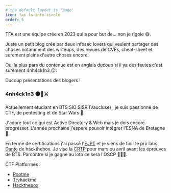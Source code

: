```yaml
---
# the default layout is 'page'
icon: fas fa-info-circle
order: 5
---
```



TFA est une équipe crée en 2023 qui a pour but de... non je rigole 😅. 

Juste un petit blog crée par deux infosec lovers qui veulent partager des choses notamment des writeups, des revues de CVEs, cheat-sheet et surement pleins d'autre choses encore. 

Oui la plus pars du contenue est en anglais ducoup si il ya des fautes c'est surement 4nh4ck1n3 😜. 

Ducoup présentations des blogers !

### 4nh4ck1n3 ⚫🤖⚔️

Actuellement étudiant en BTS SIO SISR (Vaucluse) , je suis passionné de CTF, de pentesting et de Star Wars 🚀. 

J'adore tout ce qui est Active Directory & Web mais je dois encore progrésser. L'année prochaine j'espere pouvoir intégrer l'ESNA de Bretagne 🤞. 

En terme de certifications j'ai passé l'[EJPT](https://security.ine.com/certifications/ejpt-certification/) et je viens de finir le pro labs [Dante](https://app.hackthebox.com/prolabs/overview/dante) de hackthebox. Je vise la [CRTP](https://www.alteredsecurity.com/post/certified-red-team-professional-crtp) pour mars ou avril avant les épreuves de BTS. Parcontre si je gagne au loto ce sera l'OSCP 👨🏻‍💻.

CTF Platformes : 
- [Rootme](https://www.root-me.org/4nh4ck1n3)
- [Tryhackme](https://tryhackme.com/p/leandreonizuka84)
- [Hackthebox](https://app.hackthebox.com/users/1328334)


